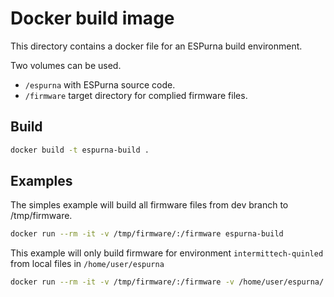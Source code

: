 # Docker build image

This directory contains a docker file for an ESPurna build environment.

Two volumes can be used. 
* `/espurna` with ESPurna source code.
* `/firmware` target directory for complied firmware files.

## Build

```bash
docker build -t espurna-build .
```

## Examples

The simples example will build all firmware files from dev branch to /tmp/firmware.

```bash
docker run --rm -it -v /tmp/firmware/:/firmware espurna-build
```


This example will only build firmware for environment `intermittech-quinled` from local files in `/home/user/espurna`

```bash
docker run --rm -it -v /tmp/firmware/:/firmware -v /home/user/espurna/:/espurna espurna-build intermittech-quinled
```
